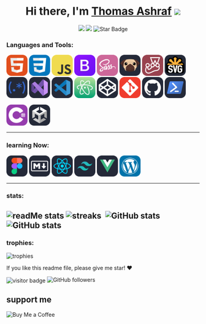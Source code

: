 <h1 align="center">Hi there, I'm <a href="https://www.blackcater.win/" target="_blank">Thomas Ashraf</a> <img src="https://cultofthepartyparrot.com/parrots/hd/laptop_parrot.gif" height="40"/></h1>

 <div align="center"> <img src="https://img.shields.io/github/stars/thomas-x-69/waka-readme-stats"/>  <img src="https://img.shields.io/github/forks/thomas-x-69/waka-readme-stats"/>  <img src="https://img.shields.io/static/v1?label=%F0%9F%8C%9F&message=If%20You%20loved&style=style=flat&color=BC4E99" alt="Star Badge"/> </div>

### Languages and Tools:
<!--  <img src="https://media3.giphy.com/media/ln7z2eWriiQAllfVcn/200w.webp" width="60"> -->
 <img src="https://github.com/tandpfun/skill-icons/blob/main/icons/HTML.svg" width="55">  <img src="https://github.com/tandpfun/skill-icons/blob/main/icons/CSS.svg" width="55">  <img src="https://github.com/tandpfun/skill-icons/blob/main/icons/JavaScript.svg" width="55">  <img src="https://github.com/tandpfun/skill-icons/blob/main/icons/Bootstrap.svg" width="55">  <img src="https://github.com/tandpfun/skill-icons/blob/main/icons/Sass.svg" width="55">  <img src="https://github.com/tandpfun/skill-icons/blob/main/icons/Pug-Dark.svg" width="55">  <img src="https://github.com/tandpfun/skill-icons/blob/main/icons/Jest.svg" width="55">  <img src="https://github.com/tandpfun/skill-icons/blob/main/icons/SVG-Dark.svg" width="55">  <img src="https://github.com/tandpfun/skill-icons/blob/main/icons/Regex-Dark.svg" width="55"> <img src="https://github.com/tandpfun/skill-icons/blob/main/icons/VisualStudio-Dark.svg" width="55">  <img src="https://github.com/tandpfun/skill-icons/blob/main/icons/VSCode-Dark.svg" width="55">  <img src="https://raw.githubusercontent.com/tandpfun/skill-icons/main/icons/Atom.svg" width="55">  <img src="https://github.com/tandpfun/skill-icons/blob/main/icons/CodePen-Dark.svg" width="55">  <img src="https://github.com/tandpfun/skill-icons/blob/main/icons/Git.svg" width="55">
<img src="https://github.com/tandpfun/skill-icons/blob/main/icons/Github-Dark.svg" width="55">  <img src="https://github.com/tandpfun/skill-icons/blob/main/icons/Powershell-Dark.svg" width="55">

<img src="https://github.com/tandpfun/skill-icons/blob/main/icons/CS.svg" width="55"> <img src="https://github.com/tandpfun/skill-icons/blob/main/icons/Unity-Dark.svg" width="55">

----
### learning Now:
 <img src="https://github.com/tandpfun/skill-icons/blob/main/icons/Figma-Dark.svg" width="55"> <img src="https://github.com/tandpfun/skill-icons/blob/main/icons/Markdown-Dark.svg" width="55">   <img src="https://github.com/tandpfun/skill-icons/blob/main/icons/React-Dark.svg" width="55">     <img src="https://github.com/tandpfun/skill-icons/blob/main/icons/TailwindCSS-Dark.svg" width="55">  <img src="https://github.com/tandpfun/skill-icons/blob/main/icons/VueJS-Dark.svg" width="55">   <img src="https://github.com/tandpfun/skill-icons/blob/main/icons/Wordpress.svg" width="55"> 
 
----

### stats:

<img src="https://github-readme-stats.vercel.app/api?username=thomas-x-69&show_icons=true&bg_color=282a36&text_color=b69cd1&hide_border=true&title_color=25b2ff" alt="readMe stats" />&nbsp;<img src="https://streak-stats.demolab.com?user=thomas-x-69&theme=dracula&hide_border=true" alt="streaks"/>
&nbsp;<img alt="GitHub stats" src="http://github-profile-summary-cards.vercel.app/api/cards/stats?username=thomas-x-69&theme=dracula" width="329"><img alt="GitHub stats" src="http://github-profile-summary-cards.vercel.app/api/cards/profile-details?username=thomas-x-69&theme=dracula" width="678">
----

### trophies:

<img src="https://github-profile-trophy.vercel.app/?username=thomas-x-69&theme=dracula&column=7&margin-w=5&no-frame=true"  width="1000" alt="trophies"/>



If you like this readme file, please give me star! ❤️

<img src="https://visitor-badge.glitch.me/badge?page_id=thomas-x-69.visitor-badge&style=for-the-badge&left_text=Profile%20Visits" align="center" alt="visitor badge"/>       <img alt="GitHub followers" src="https://img.shields.io/github/followers/thomas-x-69?color=green&logo=github">

support me
--------

<a href="">
    <img height="60" align="left" alt="Buy Me a Coffee" src="https://cdn-icons-png.flaticon.com/512/2504/2504802.png" />
</a>
